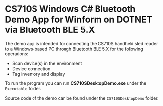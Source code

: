 # CS710S Windows C# Bluetooth Demo App for Winform on DOTNET via Bluetooth BLE 5.X

The demo app is intended for connecting the CS710S handheld sled reader to a Windows-based PC through Bluetooth BLE 5.X for the following operations:

- Scan device(s) in the environment
- Device connection
- Tag inventory and display

To run the program you can run **CS710SDesktopDemo.exe** under the ```Executable``` folder.

Source code of the demo can be found under the ```CS710SDesktopDemo``` folder.
